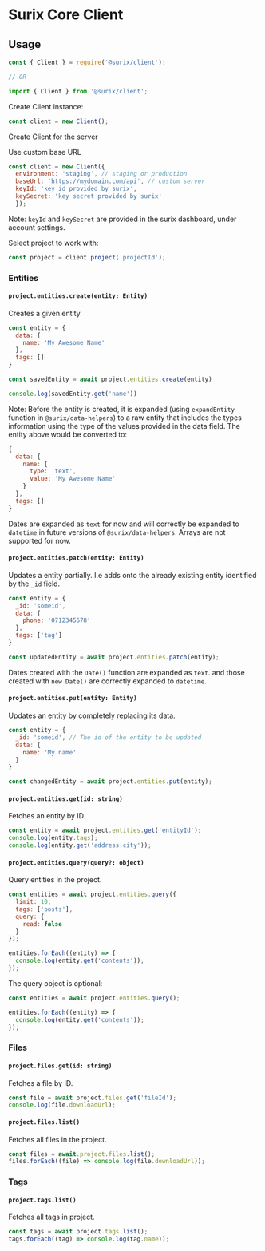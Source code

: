 # Surix Core Client

## Usage

```javascript
const { Client } = require('@surix/client');

// OR

import { Client } from '@surix/client';
```

Create Client instance:

```javascript
const client = new Client();
```

Create Client for the server

Use custom base URL

```javascript
const client = new Client({ 
  environment: 'staging', // staging or production
  baseUrl: 'https://mydomain.com/api', // custom server
  keyId: 'key id provided by surix',
  keySecret: 'key secret provided by surix'
  });
```

Note: `keyId` and `keySecret` are provided in the surix dashboard, under account settings.

Select project to work with:

```javascript
const project = client.project('projectId');
```

### Entities

#### `project.entities.create(entity: Entity)`

Creates a given entity

```javascript
const entity = {
  data: {
    name: 'My Awesome Name'
  },
  tags: []
}

const savedEntity = await project.entities.create(entity)

console.log(savedEntity.get('name'))
```

Note: Before the entity is created, it is expanded (using `expandEntity` function in `@surix/data-helpers`) to a raw entity that includes the types information using the type of the values provided in the data field.
The entity above would be converted to:

```javascript
{
  data: {
    name: {
      type: 'text',
      value: 'My Awesome Name'
    }
  },
  tags: []
}
```
Dates are expanded as `text` for now and will correctly be expanded to `datetime` in future versions of `@surix/data-helpers`. Arrays are not supported for now.


#### `project.entities.patch(entity: Entity)`

Updates a entity partially. I.e adds onto the already existing entity identified by the `_id` field.

```javascript
const entity = {
  _id: 'someid',
  data: {
    phone: '0712345678'
  },
  tags: ['tag']
}

const updatedEntity = await project.entities.patch(entity);
```

 Dates created with the `Date()` function are expanded as `text`. and those created with `new Date()` are correctly expanded to `datetime`.

#### `project.entities.put(entity: Entity)`

Updates an entity by completely replacing its data.

```javascript
const entity = {
  _id: 'someid', // The id of the entity to be updated
  data: {
    name: 'My name'
  }
}

const changedEntity = await project.entities.put(entity);

```
#### `project.entities.get(id: string)`

Fetches an entity by ID.

```javascript
const entity = await project.entities.get('entityId');
console.log(entity.tags);
console.log(entity.get('address.city'));
```

#### `project.entities.query(query?: object)`

Query entities in the project.

```javascript
const entities = await project.entities.query({
  limit: 10,
  tags: ['posts'],
  query: {
    read: false
  }
});

entities.forEach((entity) => {
  console.log(entity.get('contents'));
});
```

The query object is optional:

```javascript
const entities = await project.entities.query();

entities.forEach((entity) => {
  console.log(entity.get('contents'));
});
```

### Files

#### `project.files.get(id: string)`

Fetches a file by ID.

```javascript
const file = await project.files.get('fileId');
console.log(file.downloadUrl);
```

#### `project.files.list()`

Fetches all files in the project.

```javascript
const files = await.project.files.list();
files.forEach((file) => console.log(file.downloadUrl));
```

### Tags

#### `project.tags.list()`

Fetches all tags in project.

```javascript
const tags = await project.tags.list();
tags.forEach((tag) => console.log(tag.name));
```
